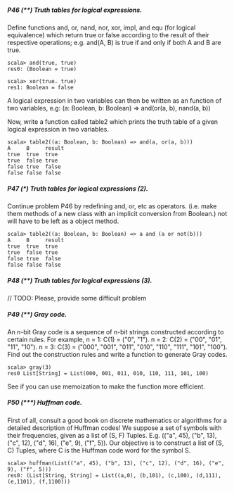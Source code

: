 
##### P46 (**) Truth tables for logical expressions.
Define functions and, or, nand, nor, xor, impl, and equ (for logical equivalence) which return true or false according to the result of their respective operations; 
e.g. and(A, B) is true if and only if both A and B are true.

```
scala> and(true, true)
res0: (Boolean = true)
```

```
scala> xor(true. true)
res1: Boolean = false
```

A logical expression in two variables can then be written as an function of two variables, e.g: (a: Boolean, b: Boolean) => and(or(a, b), nand(a, b))

Now, write a function called table2 which prints the truth table of a given logical expression in two variables.

```
scala> table2((a: Boolean, b: Boolean) => and(a, or(a, b)))
A     B     result
true  true  true
true  false true
false true  false
false false false
```

##### P47 (*) Truth tables for logical expressions (2).
Continue problem P46 by redefining and, or, etc as operators. (i.e. make them methods of a new class with an implicit conversion from Boolean.) not will have to be left as a object method.

```
scala> table2((a: Boolean, b: Boolean) => a and (a or not(b)))
A     B     result
true  true  true
true  false true
false true  false
false false false
```

##### P48 (**) Truth tables for logical expressions (3).
// TODO: Please, provide some difficult problem

##### P49 (**) Gray code.
An n-bit Gray code is a sequence of n-bit strings constructed according to certain rules. For example,
n = 1: C(1) = ("0", "1").
n = 2: C(2) = ("00", "01", "11", "10").
n = 3: C(3) = ("000", "001", "011", "010", "110", "111", "101", "100").
Find out the construction rules and write a function to generate Gray codes.

```
scala> gray(3)
res0 List[String] = List(000, 001, 011, 010, 110, 111, 101, 100)
```

See if you can use memoization to make the function more efficient.

##### P50 (***) Huffman code.
First of all, consult a good book on discrete mathematics or algorithms for a detailed description of Huffman codes!
We suppose a set of symbols with their frequencies, given as a list of (S, F) Tuples. 
E.g. (("a", 45), ("b", 13), ("c", 12), ("d", 16), ("e", 9), ("f", 5)). 
Our objective is to construct a list of (S, C) Tuples, where C is the Huffman code word for the symbol S.

```
scala> huffman(List(("a", 45), ("b", 13), ("c", 12), ("d", 16), ("e", 9), ("f", 5)))
res0: (List[String, String] = List((a,0), (b,101), (c,100), (d,111), (e,1101), (f,1100)))
```
